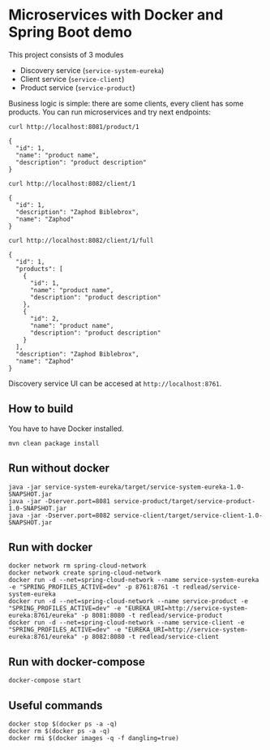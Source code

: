 # Microservices with Docker and Spring Boot demo

This project consists of 3 modules

- Discovery service (`service-system-eureka`)
- Client service (`service-client`)
- Product service (`service-product`)

Business logic is simple: there are some clients, every client has some products.
You can run microservices and try next endpoints:

````
curl http://localhost:8081/product/1

{
  "id": 1,
  "name": "product name",
  "description": "product description"
}
````

````
curl http://localhost:8082/client/1

{
  "id": 1,
  "description": "Zaphod Biblebrox",
  "name": "Zaphod"
}
````

````
curl http://localhost:8082/client/1/full

{
  "id": 1,
  "products": [
    {
      "id": 1,
      "name": "product name",
      "description": "product description"
    },
    {
      "id": 2,
      "name": "product name",
      "description": "product description"
    }
  ],
  "description": "Zaphod Biblebrox",
  "name": "Zaphod"
}
````

Discovery service UI can be accesed at `http://localhost:8761`.

## How to build
You have to have Docker installed.
````
mvn clean package install
````

## Run without docker
````
java -jar service-system-eureka/target/service-system-eureka-1.0-SNAPSHOT.jar
java -jar -Dserver.port=8081 service-product/target/service-product-1.0-SNAPSHOT.jar
java -jar -Dserver.port=8082 service-client/target/service-client-1.0-SNAPSHOT.jar
````

## Run with docker
````
docker network rm spring-cloud-network
docker network create spring-cloud-network
docker run -d --net=spring-cloud-network --name service-system-eureka -e "SPRING_PROFILES_ACTIVE=dev" -p 8761:8761 -t redlead/service-system-eureka
docker run -d --net=spring-cloud-network --name service-product -e "SPRING_PROFILES_ACTIVE=dev" -e "EUREKA_URI=http://service-system-eureka:8761/eureka" -p 8081:8080 -t redlead/service-product
docker run -d --net=spring-cloud-network --name service-client -e "SPRING_PROFILES_ACTIVE=dev" -e "EUREKA_URI=http://service-system-eureka:8761/eureka" -p 8082:8080 -t redlead/service-client
````

## Run with docker-compose
````
docker-compose start
````

## Useful commands
````
docker stop $(docker ps -a -q)
docker rm $(docker ps -a -q)
docker rmi $(docker images -q -f dangling=true)
````
